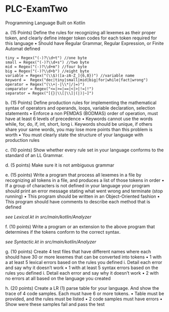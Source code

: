 # PLC-ExamTwo
Programming Language Built on Kotlin

a. (15 Points) Define the rules for recognizing all lexemes as their proper token, and
clearly define integer token codes for each token required for this language • Should have Regular Grammar, Regular Expression, or Finite Automat
defined

    tiny = Regex("(-)?\\d+t") //one byte
    small = Regex("(-)?\\d+s") //two byte
    mid = Regex("(-)?\\d+m") //four byte
    big = Regex("(-)?\\d+b") //eight byte
    variable = Regex("(\\$)([a-zA-Z_]{6,8})") //variable name
    keyword =  Regex("dec|tiny|small|mid|big|for|while|fact|wrong")
    operator = Regex("(\\+|-|\\*|/|=)")
    comparator = Regex("<=|>=|==|<|>|!=|!")
    separator = Regex("[{}|\\[|\\]|(|)|~]")

b. (15 Points) Define production rules for implementing the mathematical syntax of operators and operands, loops, variable declaration, selection statements
    • Enforce a non PEMDAS (BODMAS) order of operation, must have at least 6 levels of precedence
    • Keywords cannot use the words while, for, do, if, int, short, long
        i. Keywords should be unique, if others share your same words, you
    may lose more points than this problem is worth
    • You must clearly state the structure of your language with production
    rules

c. (10 points) Show whether every rule set in your language conforms to the
standard of an LL Grammar.

d. (5 points) Make sure it is not ambiguous grammar

e. (15 points) Write a program that process all lexemes in a file by recognizing all
tokens in a file, and produces a list of those tokens in order
    • If a group of characters is not defined in your language your program
    should print an error message stating what went wrong and terminate
    (stop running)
    • This program should be written in an Object-Oriented fashion
    • This program should have comments to describe each method that is
    defined
    
*see Lexical.kt in src/main/kotlin/Analyzer*

f. (10 points) Write a program or an extension to the above program that
determines if the tokens conform to the correct syntax.

*see Syntactic.kt in src/main/kotlin/Analyzer*

g. (10 points) Create 4 test files that have different names where each should have
30 or more lexemes that can be converted into tokens
    • 1 with a at least 5 lexical errors based on the rules you defined
        i. Detail each error and say why it doesn’t work
    • 1 with at least 5 syntax errors based on the rules you defined i. Detail each error and say why it doesn’t work
    • 2 with no errors at all based on the language you created

h. (20 points) Create a LR (1) parse table for your language. And show the trace of 4
code samples. Each must have 6 or more tokens.
    • Table must be provided, and the rules must be listed
    • 2 code samples must have errors
    • Show were these samples fail and pass the test
